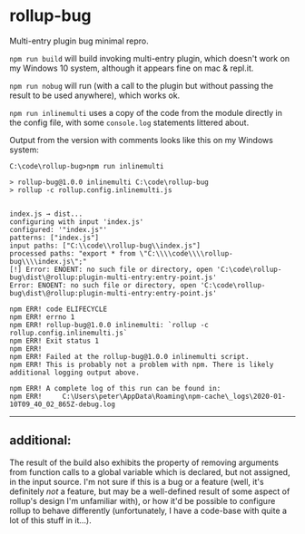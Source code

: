 # rollup-bug
Multi-entry plugin bug minimal repro.

`npm run build` will build invoking multi-entry plugin, which doesn't work on my Windows 10 system, although it appears fine on mac & repl.it.

`npm run nobug` will run (with a call to the plugin but without passing the result to be used anywhere), which works ok.

`npm run inlinemulti` uses a copy of the code from the module directly in the config file, with some `console.log` statements littered about.

Output from the version with comments looks like this on my Windows system:
```
C:\code\rollup-bug>npm run inlinemulti

> rollup-bug@1.0.0 inlinemulti C:\code\rollup-bug
> rollup -c rollup.config.inlinemulti.js


index.js → dist...
configuring with input 'index.js'
configured: '"index.js"'
patterns: ["index.js"]
input paths: ["C:\\code\\rollup-bug\\index.js"]
processed paths: "export * from \"C:\\\\code\\\\rollup-bug\\\\index.js\";"
[!] Error: ENOENT: no such file or directory, open 'C:\code\rollup-bug\dist\@rollup:plugin-multi-entry:entry-point.js'
Error: ENOENT: no such file or directory, open 'C:\code\rollup-bug\dist\@rollup:plugin-multi-entry:entry-point.js'

npm ERR! code ELIFECYCLE
npm ERR! errno 1
npm ERR! rollup-bug@1.0.0 inlinemulti: `rollup -c rollup.config.inlinemulti.js`
npm ERR! Exit status 1
npm ERR!
npm ERR! Failed at the rollup-bug@1.0.0 inlinemulti script.
npm ERR! This is probably not a problem with npm. There is likely additional logging output above.

npm ERR! A complete log of this run can be found in:
npm ERR!     C:\Users\peter\AppData\Roaming\npm-cache\_logs\2020-01-10T09_40_02_865Z-debug.log

```

---
## additional:
The result of the build also exhibits the property of removing arguments from function calls to a global variable which is declared, but not assigned, in the input source.  I'm not sure if this is a bug or a feature (well, it's definitely *not* a feature, but may be a well-defined result of some aspect of rollup's design I'm unfamiliar with), or how it'd be possible to configure rollup to behave differently (unfortunately, I have a code-base with quite a lot of this stuff in it...).
